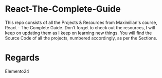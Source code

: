 # React-The-Complete-Guide
This repo consists of all the Projects &amp; Resources from Maximilian's course, React - The Complete Guide.
Don't forget to check out the resources, I will keep on updating them as I keep on learning new things.
You will find the Source Code of all the projects, numbered accordingly, as per the Sections.

# Regards
Elemento24

